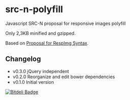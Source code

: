 src-n-polyfill
===========

Javascript SRC-N proposal for responsive images polyfill

Only 2,3KB minified and gzipped.

Based on [Proposal for RespImg Syntax](http://tabatkins.github.io/specs/respimg/Overview.html).

Changelog
---------

- v0.3.0  jQuery independent
- v0.2.0  Reorganize and edit bower dependencies
- v0.1.0  Initial version

[![Bitdeli Badge](https://d2weczhvl823v0.cloudfront.net/lmc-eu/src-n-polyfill/trend.png)](https://bitdeli.com/free "Bitdeli Badge")

